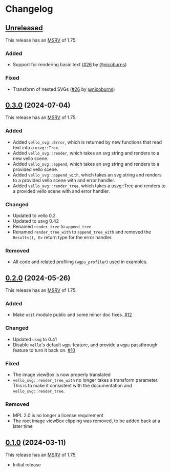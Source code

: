 # Changelog

<!-- Instructions

This changelog follows the patterns described here: <https://keepachangelog.com/en/1.0.0/>.

Subheadings to categorize changes are `added, changed, deprecated, removed, fixed, security`.

-->

## [Unreleased][]

This release has an [MSRV][] of 1.75.

### Added

- Support for rendering basic text ([#26] by [@nicoburns])

### Fixed

- Transform of nested SVGs ([#26] by [@nicoburns])

## [0.3.0][] (2024-07-04)

This release has an [MSRV][] of 1.75.

### Added

- Added `vello_svg::Error`, which is returned by new functions that read text into a `usvg::Tree`.
- Added `vello_svg::render`, which takes an svg string and renders to a new vello scene.
- Added `vello_svg::append`, which takes an svg string and renders to a provided vello scene.
- Added `vello_svg::append_with`, which takes an svg string and renders to a provided vello scene with and error handler.
- Added `vello_svg::render_tree`, which takes a usvg::Tree and renders to a provided vello scene with and error handler.

### Changed

- Updated to vello 0.2
- Updated to usvg 0.42
- Renamed `render_tree` to `append_tree`
- Renamed `render_tree_with` to `append_tree_with` and removed the `Result<(), E>` return type for the error handler.

### Removed

- All code and related profiling (`wgpu_profiler`) used in examples.

## [0.2.0][] (2024-05-26)

This release has an [MSRV][] of 1.75.

### Added

- Make `util` module public and some minor doc fixes. [#12](https://github.com/linebender/vello_svg/pull/12)

### Changed

- Updated `usvg` to 0.41
- Disable `vello`'s default `wgpu` feature, and provide a `wgpu` passthrough feature to turn it back on. [#10](https://github.com/linebender/vello_svg/pull/10)

### Fixed

- The image viewBox is now properly translated
- `vello_svg::render_tree_with` no longer takes a transform parameter. This is to make it consistent with the documentation and `vello_svg::render_tree`.


### Removed

- MPL 2.0 is no longer a license requirement
- The root image viewBox clipping was removed, to be added back at a later time

## [0.1.0][] (2024-03-11)

This release has an [MSRV][] of 1.75.

- Initial release

[@nicoburns]: https://github.com/nicoburns

[#26]: https://github.com/linebender/vello_svg/pull/26

[Unreleased]: https://github.com/linebender/vello_svg/compare/v0.3.0...HEAD
[0.3.0]: https://github.com/linebender/vello_svg/compare/v0.2.0...v0.3.0
[0.2.0]: https://github.com/linebender/vello_svg/compare/v0.1.0...v0.2.0
[0.1.0]: https://github.com/linebender/vello_svg/releases/tag/v0.1.0

[MSRV]: README.md#minimum-supported-rust-version-msrv
